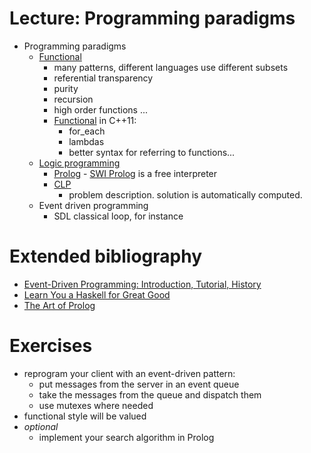 # Lecture: Programming paradigms

- Programming paradigms
    - [Functional](http://www.haskell.org/haskellwiki/Functional_programming)
        - many patterns, different languages use different subsets
        - referential transparency
        - purity
        - recursion
        - high order functions ...
        - [Functional](http://msdn.microsoft.com/en-us/magazine/jj553512.aspx) in C++11:
            - for_each
            - lambdas
            - better syntax for referring to functions...
    - [Logic programming](http://en.wikipedia.org/wiki/Logic_programming)
        - [Prolog](http://en.wikipedia.org/wiki/Prolog) - [SWI Prolog](http://www.swi-prolog.org/) is a free interpreter
        - [CLP](http://en.wikipedia.org/wiki/Constraint_logic_programming)
            - problem description. solution is automatically computed.
    - Event driven programming
        - SDL classical loop, for instance

# Extended bibliography

- [Event-Driven Programming: Introduction, Tutorial, History](http://eventdrivenpgm.sourceforge.net/)
- [Learn You a Haskell for Great Good](http://www.nostarch.com/lyah.htm)
- [The Art of Prolog](http://mitpress.mit.edu/books/art-prolog)

# Exercises

- reprogram your client with an event-driven pattern:
    - put messages from the server in an event queue
    - take the messages from the queue and dispatch them
    - use mutexes where needed
- functional style will be valued
- *optional*
    - implement your search algorithm in Prolog

